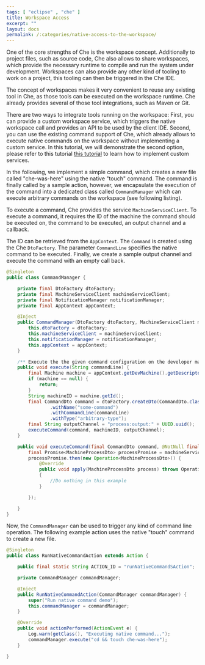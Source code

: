 ```yaml
---
tags: [ "eclipse" , "che" ]
title: Workspace Access
excerpt: ""
layout: docs
permalink: /:categories/native-access-to-the-workspace/
---
```

One of the core strengths of Che is the workspace concept. Additionally to project files, such as source code, Che also allows to share workspaces, which provide the necessary runtime to compile and run the system under development. Workspaces can also provide any other kind of tooling to work on a project, this tooling can then be triggered in the Che IDE.

The concept of workspaces makes it very convenient to reuse any existing tool in Che, as those tools can be executed on the workspace runtime. Che already provides several of those tool integrations, such as Maven or Git.

There are two ways to integrate tools running on the workspace: First, you can provide a custom workspace service, which triggers the native workspace call and provides an API to be used by the client IDE. Second, you can use the existing command support of Che, which already allows to execute native commands on the workspace without implementing a custom service. In this tutorial, we will demonstrate the second option, please refer to this tutorial [this tutorial](doc:serverworkspace-access) to learn how to implement custom services.

In the following, we implement a simple command, which creates a new file called "che-was-here" using the native "touch" command. The command is finally called by a sample action, however, we encapsulate the execution of the command into a dedicated class called `CommandManager` which can execute arbitrary commands on the workspace (see following listing).

To execute a command, Che provides the service `MachineServiceClient`. To execute a command, it requires the ID of the machine the command should be executed on, the command to be executed, an output channel and a callback.

The ID can be retrieved from the `AppContext`. The `Command` is created using the Che `DtoFactory`. The parameter `CommandLine` specifies the native command to be executed. Finally, we create a sample output channel and execute the command with an empty call back.
```java  
@Singleton
public class CommandManager {

    private final DtoFactory dtoFactory;
    private final MachineServiceClient machineServiceClient;
    private final NotificationManager notificationManager;
    private final AppContext appContext;

    @Inject
    public CommandManager(DtoFactory dtoFactory, MachineServiceClient machineServiceClient, NotificationManager notificationManager, AppContext appContext) {
        this.dtoFactory = dtoFactory;
        this.machineServiceClient = machineServiceClient;
        this.notificationManager = notificationManager;
        this.appContext = appContext;
    }

    /** Execute the the given command configuration on the developer machine. */
    public void execute(String commandLine) {
        final Machine machine = appContext.getDevMachine().getDescriptor();
        if (machine == null) {
            return;
        }
        String machineID = machine.getId();
        final CommandDto command = dtoFactory.createDto(CommandDto.class)
                .withName("some-command")
                .withCommandLine(commandLine)
                .withType("arbitrary-type");
        final String outputChannel = "process:output:" + UUID.uuid();
        executeCommand(command, machineID, outputChannel);
    }

    public void executeCommand(final CommandDto command, @NotNull final String machineID, String outputChannel) {
        final Promise<MachineProcessDto> processPromise = machineServiceClient.executeCommand(machineID, command, outputChannel);
        processPromise.then(new Operation<MachineProcessDto>() {
            @Override
            public void apply(MachineProcessDto process) throws OperationException
            {
                //Do nothing in this example
            }

        });

    }
}
```
Now, the `CommandManager` can be used to trigger any kind of command line operation. The following example action uses the native "touch" command to create a new file.
```java  
@Singleton
public class RunNativeCommandAction extends Action {

    public final static String ACTION_ID = "runNativeCommandSAction";

    private CommandManager commandManager;

    @Inject
    public RunNativeCommandAction(CommandManager commandManager) {
        super("Run native command demo");
        this.commandManager = commandManager;
    }

    @Override
    public void actionPerformed(ActionEvent e) {
        Log.warn(getClass(), "Executing native command...");
        commandManager.execute("cd && touch che-was-here");
    }

}
```
